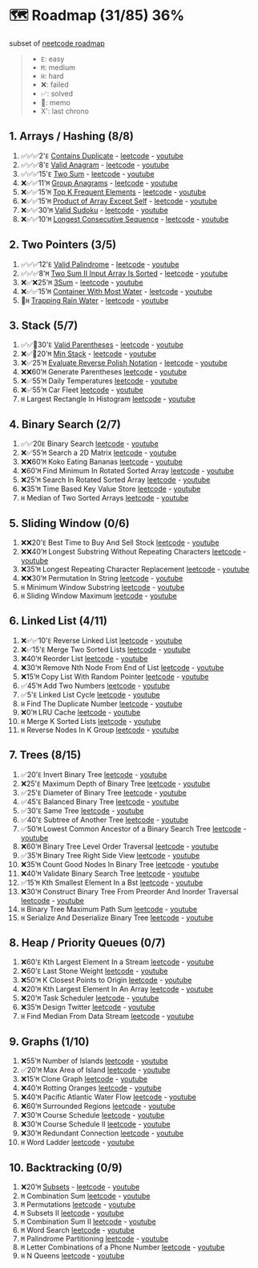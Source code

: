 # 🗺️ Roadmap (31/85) 36%
subset of [neetcode roadmap](https://neetcode.io/roadmap)

> - `E`: easy
> - `M`: medium
> - `H`: hard
> - ❌: failed
> - ✅: solved
> - 🤔: memo
> - X': last chrono

## 1. Arrays / Hashing (8/8)
1. ✅✅✅2'`E` [Contains Duplicate](./1_arrays_hashing/1_contains_duplicate.md) - [leetcode](https://leetcode.com/problems/contains-duplicate/) - [youtube](https://www.youtube.com/watch?v=3OamzN90kPg)
2. ✅✅✅8'`E` [Valid Anagram](./1_arrays_hashing/2_valid_anagram.md) - [leetcode](https://leetcode.com/problems/valid-anagram/) - [youtube](https://www.youtube.com/watch?v=9UtInBqnCgA)
3. ✅✅✅15'`E` [Two Sum](./1_arrays_hashing/3_two_sum.md) - [leetcode](https://leetcode.com/problems/two-sum/) - [youtube](https://www.youtube.com/watch?v=KLlXCFG5TnA)
4. ❌✅✅11'`M` [Group Anagrams](./1_arrays_hashing/4_group_anagrams.md) - [leetcode](https://leetcode.com/problems/group-anagrams/) - [youtube](https://www.youtube.com/watch?v=vzdNOK2oB2E)
5. ❌✅✅15'`M` [Top K Frequent Elements](./1_arrays_hashing/5_top_k_frequent_elements.md) - [leetcode](https://leetcode.com/problems/top-k-frequent-elements/) - [youtube](https://www.youtube.com/watch?v=YPTqKIgVk-k)
6. ❌✅✅15'`M` [Product of Array Except Self](./1_arrays_hashing/6_product_of_array_except_self.md) - [leetcode](https://leetcode.com/problems/product-of-array-except-self/) - [youtube](https://www.youtube.com/watch?v=bNvIQI2wAjk)
7. ❌✅✅30'`M` [Valid Sudoku](./1_arrays_hashing/7_valid_sudoku.md) - [leetcode](https://leetcode.com/problems/valid-sudoku/) - [youtube](https://www.youtube.com/watch?v=TjFXEUCMqI8)
8. ❌✅✅10'`M` [Longest Consecutive Sequence](./1_arrays_hashing/8_longest_consecutive_sequence.md) - [leetcode](https://leetcode.com/problems/longest-consecutive-sequence/) - [youtube](https://www.youtube.com/watch?v=P6RZZMu_maU)

## 2. Two Pointers (3/5)
1. ✅✅✅12'`E` [Valid Palindrome](./2_two_pointers/1_valid_palindrome.md) - [leetcode](https://leetcode.com/problems/valid-palindrome/) - [youtube](https://www.youtube.com/watch?v=jJXJ16kPFWg)
2. ✅✅✅8'`M` [Two Sum II Input Array Is Sorted](./2_two_pointers/2_two_sum_ii_input_array_is_sorted.md) - [leetcode](https://leetcode.com/problems/two-sum-ii-input-array-is-sorted/) - [youtube](https://www.youtube.com/watch?v=cQ1Oz4ckceM)
3. ❌✅❌25'`M` [3Sum](./2_two_pointers/3_3_sum.md) - [leetcode](https://leetcode.com/problems/3sum/) - [youtube](https://www.youtube.com/watch?v=jzZsG8n2R9A.io%2F)
4. ❌✅✅15'`M` [Container With Most Water](./2_two_pointers/4_container_with_most_water.md) - [leetcode](https://leetcode.com/problems/container-with-most-water/) - [youtube](https://www.youtube.com/watch?v=UuiTKBwPgAo)
5. 🤔`H` [Trapping Rain Water](./2_two_pointers/5_trapping_rain_water.md) - [leetcode](https://leetcode.com/problems/trapping-rain-water/) - [youtube](https://www.youtube.com/watch?v=ZI2z5pq0TqA)

## 3. Stack (5/7)
1. ✅✅🤔30'`E` [Valid Parentheses](./3_stack/1_valid_parentheses.md) - [leetcode](https://leetcode.com/problems/valid-parentheses/) - [youtube](https://www.youtube.com/watch?v=WTzjTskDFMg)
2. ❌✅🤔20'`M` [Min Stack](./3_stack/2_min_stack.md) - [leetcode](https://leetcode.com/problems/min-stack/) - [youtube](https://www.youtube.com/watch?v=qkLl7nAwDPo)
3. ❌✅25'`M` [Evaluate Reverse Polish Notation](./3_stack/3_evaluate_reverse_polish_notation.md) - [leetcode](https://leetcode.com/problems/evaluate-reverse-polish-notation/) - [youtube](https://www.youtube.com/watch?v=iu0082c4HDE)
4. ❌❌60'`M` Generate Parentheses [leetcode](https://leetcode.com/problems/generate-parentheses/) - [youtube](https://www.youtube.com/watch?v=s9fokUqJ76A)
5. ❌✅55'`M` Daily Temperatures [leetcode](https://leetcode.com/problems/daily-temperatures/) - [youtube](https://www.youtube.com/watch?v=cTBiBSnjO3c)
6. ❌✅55'`M` Car Fleet [leetcode](https://leetcode.com/problems/car-fleet/) - [youtube](https://www.youtube.com/watch?v=Pr6T-3yB9RM)
7. `H` Largest Rectangle In Histogram [leetcode](https://leetcode.com/problems/largest-rectangle-in-histogram/) - [youtube](https://www.youtube.com/watch?v=zx5Sw9130L0&source_ve_path=OTY3MTQ)

## 4. Binary Search (2/7)
1. ✅✅20`E` Binary Search [leetcode](https://leetcode.com/problems/binary-search/) - [youtube](https://www.youtube.com/watch?v=s4DPM8ct1pI)
2. ❌✅55'`M` Search a 2D Matrix [leetcode](https://leetcode.com/problems/search-a-2d-matrix/) - [youtube](https://www.youtube.com/watch?v=Ber2pi2C0j0)
3. ❌❌60'`M` Koko Eating Bananas [leetcode](https://leetcode.com/problems/koko-eating-bananas/) - [youtube](https://www.youtube.com/watch?v=U2SozAs9RzA)
4. ❌60'`M` Find Minimum In Rotated Sorted Array [leetcode](https://leetcode.com/problems/find-minimum-in-rotated-sorted-array/) - [youtube](https://www.youtube.com/watch?v=nIVW4P8b1VA)
5. ❌25'`M` Search In Rotated Sorted Array [leetcode](https://leetcode.com/problems/search-in-rotated-sorted-array/) - [youtube](https://www.youtube.com/watch?v=U8XENwh8Oy8)
6. ❌35'`M` Time Based Key Value Store [leetcode](https://leetcode.com/problems/time-based-key-value-store/) - [youtube](https://www.youtube.com/watch?v=fu2cD_6E8Hw)
7. `H` Median of Two Sorted Arrays [leetcode](https://leetcode.com/problems/median-of-two-sorted-arrays/) - [youtube](https://www.youtube.com/watch?v=q6IEA26hvXc)

## 5. Sliding Window (0/6)
1. ❌❌20'`E` Best Time to Buy And Sell Stock [leetcode](https://leetcode.com/problems/best-time-to-buy-and-sell-stock/) - [youtube](https://www.youtube.com/watch?v=1pkOgXD63yU)
2. ❌❌40'`M` Longest Substring Without Repeating Characters [leetcode](https://leetcode.com/problems/longest-substring-without-repeating-characters/) - [youtube](https://www.youtube.com/watch?v=wiGpQwVHdE0)
3. ❌35'`M` Longest Repeating Character Replacement [leetcode](https://leetcode.com/problems/longest-repeating-character-replacement/) - [youtube](https://www.youtube.com/watch?v=gqXU1UyA8pk)
4. ❌❌30'`M` Permutation In String [leetcode](https://leetcode.com/problems/permutation-in-string/) - [youtube](https://www.youtube.com/watch?v=UbyhOgBN834)
5. `H` Minimum Window Substring [leetcode](https://leetcode.com/problems/minimum-window-substring/) - [youtube](https://www.youtube.com/watch?v=jSto0O4AJbM)
6. `H` Sliding Window Maximum [leetcode](https://leetcode.com/problems/sliding-window-maximum/) - [youtube](https://www.youtube.com/watch?v=DfljaUwZsOk)

## 6. Linked List (4/11)
1. ❌✅✅10'`E` Reverse Linked List [leetcode](https://leetcode.com/problems/reverse-linked-list/) - [youtube](https://www.youtube.com/watch?v=G0_I-ZF0S38)
2. ❌✅15'`E` Merge Two Sorted Lists [leetcode](https://leetcode.com/problems/merge-two-sorted-lists/) - [youtube](https://www.youtube.com/watch?v=XIdigk956u0)
3. ❌40'`M` Reorder List [leetcode](https://leetcode.com/problems/reorder-list/) - [youtube](https://www.youtube.com/watch?v=S5bfdUTrKLM)
4. ❌30'`M` Remove Nth Node From End of List [leetcode](https://leetcode.com/problems/remove-nth-node-from-end-of-list/) - [youtube](https://www.youtube.com/watch?v=XVuQxVej6y8)
5. ❌15'`M` Copy List With Random Pointer [leetcode](https://leetcode.com/problems/copy-list-with-random-pointer/) - [youtube](https://www.youtube.com/watch?v=5Y2EiZST97Y)
6. ✅45'`M` Add Two Numbers [leetcode](https://leetcode.com/problems/add-two-numbers/) - [youtube](https://www.youtube.com/watch?v=wgFPrzTjm7s)
7. ✅5'`E` Linked List Cycle [leetcode](https://leetcode.com/problems/linked-list-cycle/) - [youtube](https://www.youtube.com/watch?v=gBTe7lFR3vc)
8. `H` Find The Duplicate Number [leetcode](https://leetcode.com/problems/find-the-duplicate-number/) - [youtube](https://www.youtube.com/watch?v=wjYnzkAhcNk)
9. ❌0'`M` LRU Cache [leetcode](https://leetcode.com/problems/lru-cache/) - [youtube](https://www.youtube.com/watch?v=7ABFKPK2hD4)
10. `H` Merge K Sorted Lists [leetcode](https://leetcode.com/problems/merge-k-sorted-lists/) - [youtube](https://www.youtube.com/watch?v=q5a5OiGbT6Q)
11. `H` Reverse Nodes In K Group [leetcode](https://leetcode.com/problems/reverse-nodes-in-k-group/) - [youtube](https://www.youtube.com/watch?v=1UOPsfP85V4)

## 7. Trees (8/15)
1. ✅20'`E` Invert Binary Tree [leetcode](https://leetcode.com/problems/invert-binary-tree/) - [youtube](https://www.youtube.com/watch?v=OnSn2XEQ4MY)
2. ❌25'`E` Maximum Depth of Binary Tree [leetcode](https://leetcode.com/problems/maximum-depth-of-binary-tree/) - [youtube](https://www.youtube.com/watch?v=hTM3phVI6YQ)
3. ✅25'`E` Diameter of Binary Tree [leetcode](https://leetcode.com/problems/diameter-of-binary-tree/) - [youtube](https://www.youtube.com/watch?v=bkxqA8Rfv04)
4. ✅45'`E` Balanced Binary Tree [leetcode](https://leetcode.com/problems/balanced-binary-tree/) - [youtube](https://www.youtube.com/watch?v=QfJsau0ItOY)
5. ✅30'`E` Same Tree [leetcode](https://leetcode.com/problems/same-tree/) - [youtube](https://www.youtube.com/watch?v=vRbbcKXCxOw)
6. ✅40'`E` Subtree of Another Tree [leetcode](https://leetcode.com/problems/subtree-of-another-tree/) - [youtube](https://www.youtube.com/watch?v=E36O5SWp-LE)
7. ✅50'`M` Lowest Common Ancestor of a Binary Search Tree [leetcode](https://leetcode.com/problems/lowest-common-ancestor-of-a-binary-search-tree/) - [youtube](https://www.youtube.com/watch?v=gs2LMfuOR9ks)
8. ❌60'`M` Binary Tree Level Order Traversal [leetcode](https://leetcode.com/problems/binary-tree-level-order-traversal/) - [youtube](https://www.youtube.com/watch?v=6ZnyEApgFYg)
9. ✅35'`M` Binary Tree Right Side View [leetcode](https://leetcode.com/problems/binary-tree-right-side-view/) - [youtube](https://www.youtube.com/watch?v=d4zLyf32e3I)
10. ❌35'`M` Count Good Nodes In Binary Tree [leetcode](https://leetcode.com/problems/count-good-nodes-in-binary-tree/) - [youtube](https://www.youtube.com/watch?v=7cp5imvDzl4)
11. ❌40'`M` Validate Binary Search Tree [leetcode](https://leetcode.com/problems/validate-binary-search-tree/) - [youtube](https://www.youtube.com/watch?v=s6ATEkipzow)
12. ✅15'`M` Kth Smallest Element In a Bst [leetcode](https://leetcode.com/problems/kth-smallest-element-in-a-bst/) - [youtube](https://www.youtube.com/watch?v=5LUXSvjmGCw)
13. ❌30'`M` Construct Binary Tree From Preorder And Inorder Traversal [leetcode](https://leetcode.com/problems/construct-binary-tree-from-preorder-and-inorder-traversal/) - [youtube](https://www.youtube.com/watch?v=ihj4IQGZ2zc)
14. `H` Binary Tree Maximum Path Sum [leetcode](https://leetcode.com/problems/binary-tree-maximum-path-sum/) - [youtube](https://www.youtube.com/watch?v=Hr5cWUld4vU)
15. `H` Serialize And Deserialize Binary Tree [leetcode](https://leetcode.com/problems/serialize-and-deserialize-binary-tree/) - [youtube](https://www.youtube.com/watch?v=u4JAi2JJhI8)

## 8. Heap / Priority Queues (0/7)
1. ❌60'`E` Kth Largest Element In a Stream [leetcode](https://leetcode.com/problems/kth-largest-element-in-a-stream/) - [youtube](https://www.youtube.com/watch?v=hOjcdrqMoQ8)
2. ❌60'`E` Last Stone Weight [leetcode](https://leetcode.com/problems/last-stone-weight/) - [youtube](https://www.youtube.com/watch?v=B-QCq79-Vfw&t=3s)
3. ❌50'`M` K Closest Points to Origin [leetcode](https://leetcode.com/problems/k-closest-points-to-origin/) - [youtube](https://www.youtube.com/watch?v=rI2EBUEMfTk)
4. ❌20'`M` Kth Largest Element In An Array [leetcode](https://leetcode.com/problems/kth-largest-element-in-an-array/) - [youtube](https://www.youtube.com/watch?v=XEmy13g1Qxc)
5. ❌20'`M` Task Scheduler [leetcode](https://leetcode.com/problems/task-scheduler/) - [youtube](https://www.youtube.com/watch?v=s8p8ukTyA2I)
6. ❌35'`M` Design Twitter [leetcode](https://leetcode.com/problems/design-twitter/) - [youtube](https://www.youtube.com/watch?v=pNichitDD2E)
7. `H` Find Median From Data Stream [leetcode](https://leetcode.com/problems/find-median-from-data-stream/) - [youtube](https://www.youtube.com/watch?v=itmhHWaHupI)

## 9. Graphs (1/10)
1. ❌55'`M` Number of Islands [leetcode](https://leetcode.com/problems/number-of-islands/) - [youtube](https://www.youtube.com/watch?v=pV2kpPD66nE)
2. ✅20'`M` Max Area of Island [leetcode](https://leetcode.com/problems/max-area-of-island/) - [youtube](https://www.youtube.com/watch?v=iJGr1OtmH0c)
3. ❌15'`M` Clone Graph [leetcode](https://leetcode.com/problems/clone-graph/) - [youtube](https://www.youtube.com/watch?v=mQeF6bN8hMk)
4. ❌40'`M` Rotting Oranges [leetcode](https://leetcode.com/problems/rotting-oranges/) - [youtube](https://www.youtube.com/watch?v=y704fEOx0s0)
5. ❌40'`M` Pacific Atlantic Water Flow [leetcode](https://leetcode.com/problems/pacific-atlantic-water-flow/) - [youtube](https://www.youtube.com/watch?v=s-VkcjHqkGI)
6. ❌60'`M` Surrounded Regions [leetcode](https://leetcode.com/problems/surrounded-regions/) - [youtube](https://www.youtube.com/watch?v=9z2BunfoZ5Y)
7. ❌30'`M` Course Schedule [leetcode](https://leetcode.com/problems/course-schedule/) - [youtube](https://www.youtube.com/watch?v=EgI5nU9etnU&t=1s)
8. ❌30'`M` Course Schedule II [leetcode](https://leetcode.com/problems/course-schedule-ii/) - [youtube](https://www.youtube.com/watch?v=Akt3glAwyfY)
9. ❌30'`M` Redundant Connection [leetcode](https://leetcode.com/problems/redundant-connection/) - [youtube](https://www.youtube.com/watch?v=FXWRE67PLL0)
10. `H` Word Ladder [leetcode](https://leetcode.com/problems/word-ladder/) - [youtube](https://www.youtube.com/watch?v=h9iTnkgv05E)

## 10. Backtracking (0/9)
1. ❌20'`M` [Subsets](./10_backtracking/1_subsets.md) - [leetcode](https://leetcode.com/problems/subsets/) - [youtube](https://www.youtube.com/watch?v=REOH22Xwdkk)
2. `M` Combination Sum [leetcode](https://leetcode.com/problems/combination-sum/) - [youtube](https://www.youtube.com/watch?v=GBKI9VSKdGg)
3. `M` Permutations [leetcode](https://leetcode.com/problems/permutations/) - [youtube](https://www.youtube.com/watch?v=FZe0UqISmUw)
4. `M` Subsets II [leetcode](https://leetcode.com/problems/subsets-ii/) - [youtube](https://www.youtube.com/watch?v=Vn2v6ajA7U0)
5. `M` Combination Sum II [leetcode](https://leetcode.com/problems/combination-sum-ii/) - [youtube](https://www.youtube.com/watch?v=FOyRpNUSFeA)
6. `M` Word Search [leetcode](https://leetcode.com/problems/word-search/) - [youtube](https://www.youtube.com/watch?v=pfiQ_PS1g8E)
7. `M` Palindrome Partitioning [leetcode](https://leetcode.com/problems/palindrome-partitioning/) - [youtube](https://www.youtube.com/watch?v=3jvWodd7ht0)
8. `M` Letter Combinations of a Phone Number [leetcode](https://leetcode.com/problems/letter-combinations-of-a-phone-number/) - [youtube](https://www.youtube.com/watch?v=0snEunUacZY)
9. `H` N Queens [leetcode](https://leetcode.com/problems/n-queens/) - [youtube](https://www.youtube.com/watch?v=Ph95IHmRp5M)
